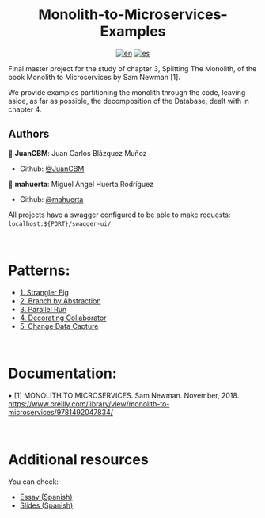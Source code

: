 <h1 align="center">Monolith-to-Microservices-Examples </h1>

<div align="center">

[![en](https://img.shields.io/badge/lang-en-red.svg)](https://github.com/MasterCloudApps-Projects/Monolith-to-Microservices-Examples/tree/master/README.md)
[![es](https://img.shields.io/badge/lang-es-yellow.svg)](https://github.com/MasterCloudApps-Projects/Monolith-to-Microservices-Examples/tree/master/README.es.md)
</div>

Final master project for the study of chapter 3, Splitting The Monolith, of the book Monolith to Microservices by Sam Newman [1]. 

We provide examples partitioning the monolith through the code, leaving aside, as far as possible, the decomposition of the Database, dealt with in chapter 4.


## Authors

👤 **JuanCBM**: Juan Carlos Blázquez Muñoz

* Github: [@JuanCBM](https://github.com/JuanCBM)

👤 **mahuerta**: Miguel Ángel Huerta Rodríguez

* Github: [@mahuerta](https://github.com/mahuerta)


All projects have a swagger configured to be able to make requests:
`localhost:${PORT}/swagger-ui/`.

<br>

# Patterns:

* [1. Strangler Fig](https://github.com/MasterCloudApps-Projects/Monolith-to-Microservices-Examples/tree/master/Strangler_Fig/README.md)
* [2. Branch by Abstraction](https://github.com/MasterCloudApps-Projects/Monolith-to-Microservices-Examples/tree/master/Branch_By_Abstraction/README.md)
* [3. Parallel Run](https://github.com/MasterCloudApps-Projects/Monolith-to-Microservices-Examples/tree/master/Parallel_Run/README.md)
* [4. Decorating Collaborator](https://github.com/MasterCloudApps-Projects/Monolith-to-Microservices-Examples/tree/master/Decorating_Collaborator/README.md)
* [5. Change Data Capture](https://github.com/MasterCloudApps-Projects/Monolith-to-Microservices-Examples/tree/master/Change_Data_Capture/README.md)


<br>

# Documentation:

•	[1] MONOLITH TO MICROSERVICES. Sam Newman. November, 2018. <https://www.oreilly.com/library/view/monolith-to-microservices/9781492047834/>

<br>

# Additional resources
You can check:

* [Essay (Spanish)](https://github.com/MasterCloudApps-Projects/Monolith-to-Microservices-Examples/blob/master/docs/Memoria%20acad%C3%A9mica.pdf)
* [Slides (Spanish)](https://github.com/MasterCloudApps-Projects/Monolith-to-Microservices-Examples/blob/master/docs/Monolith-To-Microservices.pdf)